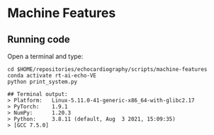 # Machine Features

## Running code
Open a terminal and type: 
```
cd $HOME/repositories/echocardiography/scripts/machine-features
conda activate rt-ai-echo-VE 
python print_system.py

## Terminal output: 
> Platform:   Linux-5.11.0-41-generic-x86_64-with-glibc2.17
> PyTorch:    1.9.1
> NumPy:      1.20.3
> Python:     3.8.11 (default, Aug  3 2021, 15:09:35) 
> [GCC 7.5.0]
```
